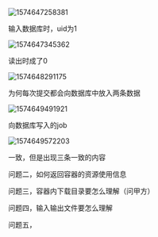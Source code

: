 ![1574647258381](D:\sysu\git\Note\starlight\daily\1574647258381.png)

输入数据库时，uid为1

![1574647345362](D:\sysu\git\Note\starlight\daily\1574647345362.png)

读出时成了0



![1574648291175](D:\sysu\git\Note\starlight\daily\1574648291175.png)

为何每次提交都会向数据库中放入两条数据





![1574649491921](D:\sysu\git\Note\starlight\daily\1574649491921.png)

向数据库写入的job

![1574649572203](D:\sysu\git\Note\starlight\daily\1574649572203.png)

一致，但是出现三条一致的内容



问题二，如何返回容器的资源使用信息

问题三，容器内下载目录要怎么理解（问甲方）

问题四，输入输出文件要怎么理解

问题五，